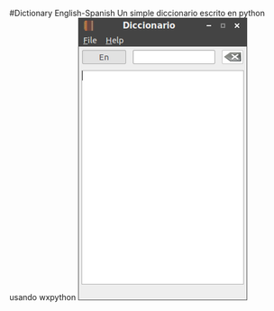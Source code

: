 #Dictionary English-Spanish
Un simple diccionario escrito en python usando wxpython
<img src="captura1.png" alt="">
